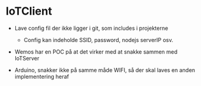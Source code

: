 # IoTClient

- Lave config fil der ikke ligger i git, som includes i projekterne
	* Config kan indeholde SSID, password, nodejs serverIP osv.

- Wemos har en POC på at det virker med at snakke sammen med IoTServer
- Arduino, snakker ikke på samme måde WIFI, så der skal laves en anden implementering heraf